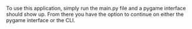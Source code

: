 To use this application, simply run the main.py file and a pygame interface should show up. From there you have the option to continue on either the pygame interface or the CLI.